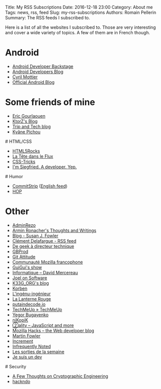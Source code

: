 Title: My RSS Subscriptions
Date: 2016-12-18 23:00
Category: About me
Tags: news, rss, feed 
Slug: my-rss-subscriptions
Authors: Romain Pellerin
Summary: The RSS feeds I subscribed to.

Here is a list of all the websites I subscribed to. Those are very interesting and cover a wide variety of topics. A few of them are in French though.

# Android

- [Android Developer Backstage](http://feeds.feedburner.com/blogspot/AndroidDevelopersBackstage)
- [Android Developers Blog](http://android-developers.blogspot.com/atom.xml)
- [Cyril Mottier](http://cyrilmottier.com/atom.xml)
- [Official Android Blog](http://feeds.feedburner.com/OfficialAndroidBlog)

# Some friends of mine

- [Eric Gourlaouen](http://blog.ericgourlaouen.com/feed)
- [KtorZ's Blog](http://ktorz.github.io/feed.xml)
- [Trip and Tech blog](http://blog.thomasmorel.io/feed.xml)
- [Kyâne Pichou](https://www.kyane.fr/index.xml)

# HTML/CSS

- [HTML5Rocks](http://feeds.feedburner.com/html5rocks)
- [La Tête dans le Flux](https://blog.goetter.fr/feed/)
- [CSS-Tricks](https://css-tricks.com/feed/)
- [I'm Siegfried. A developer. Yep.](https://ehret.me/index.xml)

# Humor

- [CommitStrip](http://www.commitstrip.com/fr/feed/) ([English feed](http://www.commitstrip.com/en/feed/))
- [HOP](http://feeds.feedburner.com/lucdamas/humeurs?format=xml)

# Other

- [AdminRezo](http://blog.adminrezo.fr/feed/)
- [Armin Ronacher's Thoughts and Writings](http://www.devtacular.com/utilities/atomtorss/?url=http%3a%2f%2flucumr.pocoo.org%2ffeed.atom)
- [Blog - Susan J. Fowler](http://www.susanjfowler.com/blog?format=RSS)
- [Clément Delafargue - RSS feed](http://blog.clement.delafargue.name/atom.xml)
- [De geek à directeur technique](http://www.geek-directeur-technique.com/feed)
- [GBProd](http://gb-prod.fr/feed.xml)
- [Git Attitude](http://www.git-attitude.fr/feed/)
- [Communauté Mozilla francophone](https://blog.mozfr.org/feed/atom)
- [GuiGui's show](http://www.guiguishow.info/feed/)
- [Informatique – David Mercereau](http://www.mercereau.info/categorie/informatique/feed/)
- [Joel on Software](https://www.joelonsoftware.com/feed/)
- [K33G_ORG's blog](http://feeds.feedburner.com/K33g_orgsBlog?format=xml)
- [Korben](http://korben.info/feed)
- [L'ingénu-ingénieur](http://ingenuingenieur.blog.lemonde.fr/feed/)
- [La Lanterne Rouge](http://lanterne-rouge.over-blog.org/rss)
- [putaindecode.io](http://putaindecode.fr/feed.xml)
- [TechMeUp » TechMeUp](http://techmeup.co/rss)
- [Yegor Bugayenko](http://www.yegor256.com/rss)
- [niKopiK](http://feeds.feedburner.com/Nikopik)
- [②ality – JavaScript and more](http://feeds.feedburner.com/2ality?format=xml)
- [Mozilla Hacks – the Web developer blog](https://hacks.mozilla.org/feed/)
- [Martin Fowler](https://martinfowler.com/feed.atom)
- [Increment](https://increment.com/feed.xml)
- [Infrequently Noted](https://infrequently.org/feed/)
- [Les sorties de la semaine](http://rss.allocine.fr/ac/cine/cettesemaine)
- [Je suis un dev](http://www.jesuisundev.fr/feed/)

# Security

- [A Few Thoughts on Cryptographic Engineering](http://blog.cryptographyengineering.com/feeds/posts/default)
- [hackndo](http://beta.hackndo.com/feed.xml)
